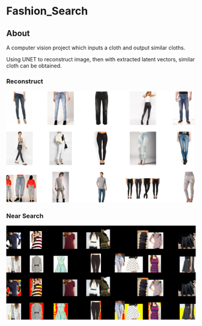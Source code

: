 # Fashion_Search

## About

A computer vision project which inputs a cloth and output similar cloths. 

Using UNET to reconstruct image, then with extracted latent vectors, similar cloth can be obtained.

### Reconstruct

![](demo1.png)

### Near Search

![](demo2.png)
